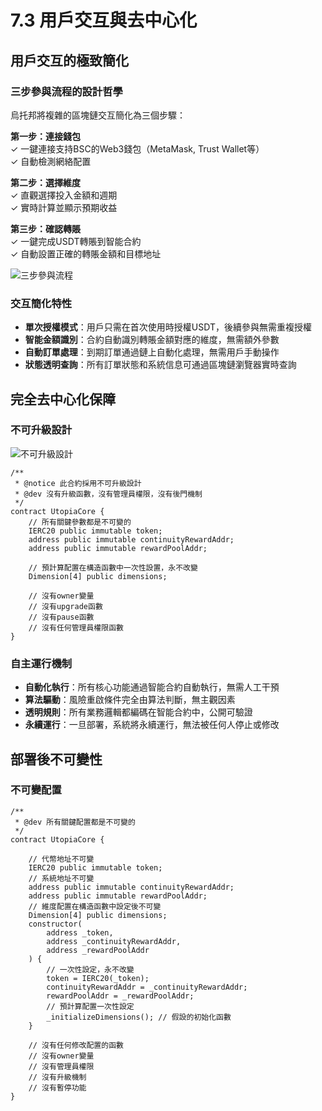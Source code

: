 # 7.3 用戶交互與去中心化

## 用戶交互的極致簡化

### 三步參與流程的設計哲學

烏托邦將複雜的區塊鏈交互簡化為三個步驟：

**第一步：連接錢包**  
✓ 一鍵連接支持BSC的Web3錢包（MetaMask, Trust Wallet等）  
✓ 自動檢測網絡配置

**第二步：選擇維度**  
✓ 直觀選擇投入金額和週期  
✓ 實時計算並顯示預期收益

**第三步：確認轉賬**  
✓ 一鍵完成USDT轉賬到智能合約  
✓ 自動設置正確的轉賬金額和目標地址

![三步參與流程](/images/图26.svg)

### 交互簡化特性

- **單次授權模式**：用戶只需在首次使用時授權USDT，後續參與無需重複授權
- **智能金額識別**：合約自動識別轉賬金額對應的維度，無需額外參數
- **自動訂單處理**：到期訂單通過鏈上自動化處理，無需用戶手動操作
- **狀態透明查詢**：所有訂單狀態和系統信息可通過區塊鏈瀏覽器實時查詢

## 完全去中心化保障

### 不可升級設計

![不可升級設計](/images/图27.svg)

```solidity
/**
 * @notice 此合約採用不可升級設計
 * @dev 沒有升級函數，沒有管理員權限，沒有後門機制
 */
contract UtopiaCore {
    // 所有關鍵參數都是不可變的
    IERC20 public immutable token;
    address public immutable continuityRewardAddr;
    address public immutable rewardPoolAddr;
    
    // 預計算配置在構造函數中一次性設置，永不改變
    Dimension[4] public dimensions;
    
    // 沒有owner變量
    // 沒有upgrade函數
    // 沒有pause函數
    // 沒有任何管理員權限函數
}
```

### 自主運行機制

- **自動化執行**：所有核心功能通過智能合約自動執行，無需人工干預
- **算法驅動**：風險重啟條件完全由算法判斷，無主觀因素
- **透明規則**：所有業務邏輯都編碼在智能合約中，公開可驗證
- **永續運行**：一旦部署，系統將永續運行，無法被任何人停止或修改

## 部署後不可變性

### 不可變配置

```solidity
/**
 * @dev 所有關鍵配置都是不可變的
 */
contract UtopiaCore {
    
    // 代幣地址不可變
    IERC20 public immutable token;
    // 系統地址不可變
    address public immutable continuityRewardAddr;
    address public immutable rewardPoolAddr;
    // 維度配置在構造函數中設定後不可變
    Dimension[4] public dimensions;
    constructor(
        address _token,
        address _continuityRewardAddr,
        address _rewardPoolAddr
    ) {
        // 一次性設定，永不改變
        token = IERC20(_token);
        continuityRewardAddr = _continuityRewardAddr;
        rewardPoolAddr = _rewardPoolAddr;
        // 預計算配置一次性設定
        _initializeDimensions(); // 假設的初始化函數
    }
    
    // 沒有任何修改配置的函數
    // 沒有owner變量
    // 沒有管理員權限
    // 沒有升級機制
    // 沒有暫停功能
}
```